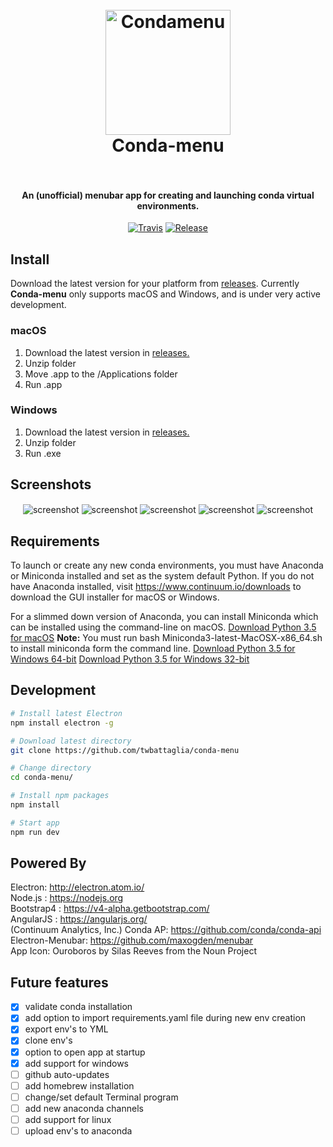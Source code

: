 <h1 align="center">
  <br>
  <img src="build/Conda-menu.png" alt="Condamenu" width="200"></a>
  <br>
    Conda-menu
  <br>
  <br>
</h1>
<h4 align="center">An (unofficial) menubar app for creating and launching conda virtual environments.</h4>
<p align="center">
  <a href="https://travis-ci.org/twbattaglia/conda-menu"><img src="https://travis-ci.org/twbattaglia/conda-menu.svg?branch=master" alt="Travis"></a>
  <a href="https://github.com/twbattaglia/conda-menu/releases"><img src="https://img.shields.io/github/release/twbattaglia/conda-menu.svg" alt="Release"></a>
</p>

## Install
Download the latest version for your platform from [releases](https://github.com/twbattaglia/conda-menu/releases).
Currently **Conda-menu** only supports macOS and Windows, and is under very active development.

### macOS
1. Download the latest version in [releases.](https://github.com/twbattaglia/conda-menu/releases)  
2. Unzip folder
3. Move .app to the /Applications folder
4. Run .app

### Windows
1. Download the latest version in [releases.](https://github.com/twbattaglia/conda-menu/releases)  
2. Unzip folder
3. Run .exe

## Screenshots
<div align="center">
  <img src="build/screenshots/screenshot-main.png" alt="screenshot" align="center">
  <img src="build/screenshots/screenshot-create.png" alt="screenshot" align="center">
  <img src="build/screenshots/screenshot-delete.png" alt="screenshot" align="center">
  <img src="build/screenshots/screenshot-clone.png" alt="screenshot" align="center">
  <img src="build/screenshots/screenshot-drag.gif" alt="screenshot" align="center">
</div>

## Requirements
To launch or create any new conda environments, you must have Anaconda or Miniconda installed and set as the system default Python. If you do not have Anaconda installed, visit https://www.continuum.io/downloads to download the GUI installer for macOS or Windows.

For a slimmed down version of Anaconda, you can install Miniconda which can be installed using the command-line on macOS.
[Download Python 3.5 for macOS](https://repo.continuum.io/miniconda/Miniconda3-latest-MacOSX-x86_64.sh)
**Note:** You must run bash Miniconda3-latest-MacOSX-x86_64.sh to install miniconda form the command line.
[Download Python 3.5 for Windows 64-bit](https://repo.continuum.io/miniconda/Miniconda3-latest-Windows-x86_64.exe)
[Download Python 3.5 for Windows 32-bit](https://repo.continuum.io/miniconda/Miniconda3-latest-Windows-x86_32.exe)

## Development
```bash
# Install latest Electron
npm install electron -g

# Download latest directory
git clone https://github.com/twbattaglia/conda-menu

# Change directory
cd conda-menu/

# Install npm packages
npm install

# Start app
npm run dev
```

## Powered By
Electron: http://electron.atom.io/  
Node.js : https://nodejs.org  
Bootstrap4 : https://v4-alpha.getbootstrap.com/  
AngularJS : https://angularjs.org/  
(Continuum Analytics, Inc.) Conda AP: https://github.com/conda/conda-api  
Electron-Menubar: https://github.com/maxogden/menubar  
App Icon: Ouroboros by Silas Reeves from the Noun Project  

## Future features
- [x] validate conda installation
- [x] add option to import requirements.yaml file during new env creation  
- [x] export env's to YML
- [x] clone env's
- [x] option to open app at startup
- [x] add support for windows
- [ ] github auto-updates
- [ ] add homebrew installation
- [ ] change/set default Terminal program
- [ ] add new anaconda channels
- [ ] add support for linux
- [ ] upload env's to anaconda
